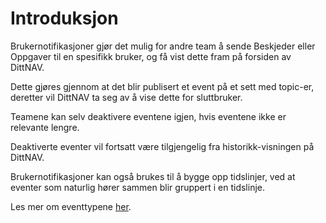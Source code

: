 # Introduksjon

Brukernotifikasjoner gjør det mulig for andre team å sende Beskjeder eller Oppgaver til en spesifikk bruker, og få vist 
dette fram på forsiden av DittNAV.
 
Dette gjøres gjennom at det blir publisert et event på et sett med topic-er, deretter vil DittNAV ta seg av å vise dette for sluttbruker.

Teamene kan selv deaktivere eventene igjen, hvis eventene ikke er relevante lengre.

Deaktiverte eventer vil fortsatt være tilgjengelig fra historikk-visningen på DittNAV.

Brukernotifikasjoner kan også brukes til å bygge opp tidslinjer, ved at eventer som naturlig hører sammen blir gruppert i en tidslinje.

Les mer om eventtypene [her](eventtyper/fellesinfo.md).
